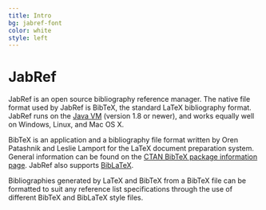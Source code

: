 ```yaml
---
title: Intro
bg: jabref-font
color: white
style: left
---
```


# JabRef

JabRef is an open source bibliography reference manager.
The native file format used by JabRef is BibTeX, the standard LaTeX bibliography format.
JabRef runs on the [Java VM](http://www.java.com/) (version 1.8 or newer), and works equally well on Windows, Linux, and Mac OS X.

BibTeX is an application and a bibliography file format written by Oren Patashnik and Leslie Lamport for the LaTeX document preparation system.
General information can be found on the [CTAN BibTeX package information page](https://www.ctan.org/pkg/bibtex).
JabRef also supports [BibLaTeX](https://www.ctan.org/pkg/biblatex).

Bibliographies generated by LaTeX and BibTeX from a BibTeX file can be formatted to suit any reference list specifications through the use of different BibTeX and BibLaTeX style files.
